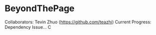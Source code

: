 # BeyondThePage

Collaborators: Tevin Zhuo (https://github.com/teazhi)
Current Progress: Dependency Issue... C
